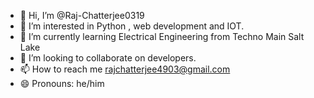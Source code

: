 - 👋 Hi, I’m @Raj-Chatterjee0319
- 👀 I’m interested in Python , web development and IOT.
- 🌱 I’m currently learning Electrical Engineering from Techno Main Salt Lake
- 💞️ I’m looking to collaborate on developers.
- 📫 How to reach me rajchatterjee4903@gmail.com
- 😄 Pronouns: he/him
  

<!---
Raj-Chatterjee0319/Raj-Chatterjee0319 is a ✨ special ✨ repository because its `README.md` (this file) appears on your GitHub profile.
You can click the Preview link to take a look at your changes.
--->
